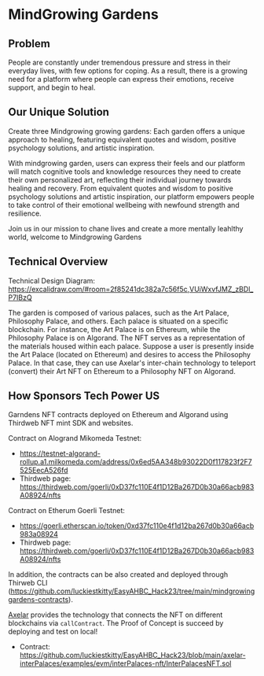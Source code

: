 # MindGrowing Gardens

## Problem

People are constantly under tremendous pressure and stress in their everyday lives, with few options for coping. As a result, there is a growing need for a platform where people can express their emotions, receive support, and begin to heal.

## Our Unique Solution

Create three Mindgrowing growing gardens: Each garden offers a unique approach to healing, featuring equivalent quotes and wisdom, positive psychology solutions, and artistic inspiration.

With mindgrowing garden, users can express their feels and our platform will match cognitive tools and knowledge resources they need to create their own personalized art, reflecting their individual journey towards healing and recovery. From equivalent quotes and wisdom to positive psychology solutions and artistic inspiration, our platform empowers people to take control of their emotional wellbeing with newfound strength and resilience. 

Join us in our mission to chane lives and create a more mentally leahlthy world, welcome to Mindgrowing Gardens

## Technical Overview

Technical Design Diagram: https://excalidraw.com/#room=2f85241dc382a7c56f5c,VUiWxvfJMZ_zBDl_P7IBzQ

The garden is composed of various palaces, such as the Art Palace, Philosophy Palace, and others. Each palace is situated on a specific blockchain. For instance, the Art Palace is on Ethereum, while the Philosophy Palace is on Algorand. The NFT serves as a representation of the materials housed within each palace. Suppose a user is presently inside the Art Palace (located on Ethereum) and desires to access the Philosophy Palace. In that case, they can use Axelar's inter-chain technology to teleport (convert) their Art NFT on Ethereum to a Philosophy NFT on Algorand.


## How Sponsors Tech Power US

Garndens NFT contracts deployed on Ethereum and Algorand using Thirdweb NFT mint SDK and websites.

Contract on Alogrand Mikomeda Testnet: 
- https://testnet-algorand-rollup.a1.milkomeda.com/address/0x6ed5AA348b93022D0f117823f2F7525EecA526fd
- Thirdweb page: https://thirdweb.com/goerli/0xD37fc110E4f1D12Ba267D0b30a66acb983A08924/nfts

Contract on Etherum Goerli Testnet: 
- https://goerli.etherscan.io/token/0xd37fc110e4f1d12ba267d0b30a66acb983a08924
- Thirdweb page: https://thirdweb.com/goerli/0xD37fc110E4f1D12Ba267D0b30a66acb983A08924/nfts

In addition, the contracts can be also created and deployed through Thirweb CLI (https://github.com/luckiestkitty/EasyAHBC_Hack23/tree/main/mindgrowinggardens-contracts).


[Axelar](https://axelar.network/) provides the technology that connects the NFT on different blockchains via `callContract`. The Proof of Concept is succeed by deploying and test on local!
- Contract: https://github.com/luckiestkitty/EasyAHBC_Hack23/blob/main/axelar-interPalaces/examples/evm/interPalaces-nft/InterPalacesNFT.sol 

